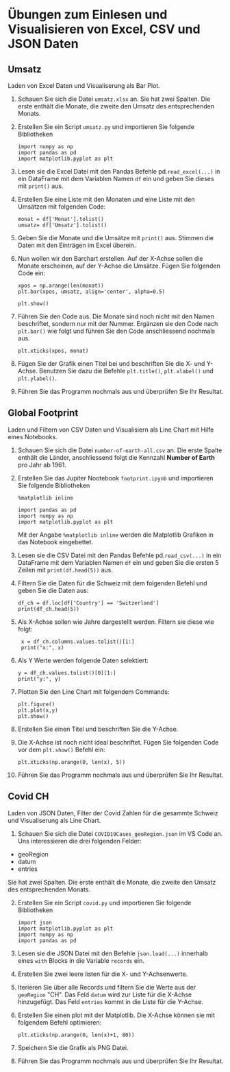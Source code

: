 # Übungen zum Einlesen und Visualisieren von Excel, CSV und JSON Daten

## Umsatz

Laden von Excel Daten und Visualiserung als Bar Plot.

1. Schauen Sie sich die Datei `umsatz.xlsx` an. Sie hat zwei Spalten. Die erste enthält die Monate, die zweite den Umsatz des entsprechenden Monats.

2. Erstellen Sie ein Script `umsatz.py` und importieren Sie folgende Bibliotheken
   ```
   import numpy as np
   import pandas as pd
   import matplotlib.pyplot as plt
   ```
3. Lesen sie die Excel Datei mit den Pandas Befehle pd.`read_excel(...)` in ein DataFrame mit dem Variablen Namen `df` ein und geben Sie dieses mit `print()` aus.

4. Erstellen Sie eine Liste mit den Monaten und eine Liste mit den Umsätzen mit folgenden Code:
   ```
   monat = df['Monat'].tolist()
   umsatz= df['Umsatz'].tolist()
   ```
5. Geben Sie die Monate und die Umsätze mit `print()` aus. Stimmen die Daten mit den Einträgen im Excel überein. 

6. Nun wollen wir den Barchart erstellen. Auf der X-Achse sollen die Monate erscheinen, auf der Y-Achse die Umsätze. Fügen Sie folgenden Code ein:
   ```
   xpos = np.arange(len(monat))
   plt.bar(xpos, umsatz, align='center', alpha=0.5)
   
   plt.show()
   ```
7. Führen Sie den Code aus. Die Monate sind noch nicht
mit den Namen beschriftet, sondern nur mit der Nummer. 
Ergänzen sie den Code nach `plt.bar()` wie folgt und führen Sie den Code anschliessend nochmals aus.
   ```
   plt.xticks(xpos, monat)
   ```
8. Fügen Sie der Grafik einen Titel bei und beschriften Sie die X- und Y-Achse. Benutzen Sie dazu die Befehle `plt.title()`, `plt.xlabel()` und `plt.ylabel()`. 

9. Führen Sie das Programm nochmals aus und überprüfen Sie Ihr Resultat.

## Global Footprint

Laden und Filtern von CSV Daten und Visualisiern als Line Chart mit Hilfe eines Notebooks.

1. Schauen Sie sich die Datei `number-of-earth-all.csv` an. Die erste Spalte enthält die Länder, anschliessend folgt die Kennzahl **Number of Earth** pro Jahr ab 1961.

2. Erstellen Sie das Jupiter Nootebook `footprint.ipynb` und importieren Sie folgende Bibliotheken
   ```
   %matplotlib inline

   import pandas as pd
   import numpy as np
   import matplotlib.pyplot as plt
   ```
   Mit der Angabe `%matplotlib inline` werden die Matplotlib Grafiken in das Notebook eingebettet.

3. Lesen sie die CSV Datei mit den Pandas Befehle pd.`read_csv(...)` in ein DataFrame mit dem Variablen Namen `df` ein und geben Sie die ersten 5 Zeilen mit `print(df.head(5))` aus.

4. Filtern Sie die Daten für die Schweiz mit dem folgenden Befehl und geben Sie die Daten aus:
   ```
   df_ch = df.loc[df['Country'] == 'Switzerland']
   print(df_ch.head(5))
   ```

5. Als X-Achse sollen wie Jahre dargestellt werden. Filtern sie diese wie folgt:
   ```
    x = df_ch.columns.values.tolist()[1:]
    print("x:", x)
   ```

6. Als Y Werte werden folgende Daten selektiert:
   ```
   y = df_ch.values.tolist()[0][1:]
   print("y:", y)
   ```

7. Plotten Sie den Line Chart mit folgendem Commands:
   ```
   plt.figure()
   plt.plot(x,y)
   plt.show()
   ```

8. Erstellen Sie einen Titel und beschriften Sie die Y-Achse. 

9. Die X-Achse ist noch nicht ideal beschriftet. Fügen Sie folgenden Code vor dem `plt.show()` Befehl ein:
   ```
   plt.xticks(np.arange(0, len(x), 5))
   ```

10. Führen Sie das Programm nochmals aus und überprüfen Sie Ihr Resultat.

## Covid CH

Laden von JSON Daten, Filter der Covid Zahlen für die gesammte Schweiz und Visualiserung als Line Chart.

1. Schauen Sie sich die Datei `COVID19Cases_geoRegion.json` im VS Code an. Uns interessieren die drei folgenden Felder:
- geoRegion
- datum
- entries


Sie hat zwei Spalten. Die erste enthält die Monate, die zweite den Umsatz des entsprechenden Monats.

2. Erstellen Sie ein Script `covid.py` und importieren Sie folgende Bibliotheken
   ```
   import json
   import matplotlib.pyplot as plt
   import numpy as np
   import pandas as pd
   ```
3. Lesen sie die JSON Datei mit den Befehle `json.load(...)` innerhalb eines `with` Blocks in die Variable `records` ein.

4. Erstellen Sie zwei leere listen für die X- und Y-Achsenwerte.

5. Iterieren Sie über alle Records und filtern Sie die  Werte aus der `geoRegion` "CH". Das Feld `datum` wird zur Liste für die X-Achse hinzugefügt. Das Feld `entries` kommt in die Liste für die Y-Achse.

6. Erstellen Sie einen plot mit der Matplotlib. Die X-Achse können sie mit folgendem Befehl optimieren:
   ```
   plt.xticks(np.arange(0, len(x)+1, 80))
   ```

7. Speichern Sie die Grafik als PNG Datei.

8. Führen Sie das Programm nochmals aus und überprüfen Sie Ihr Resultat.
